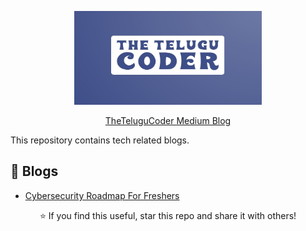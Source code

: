 <p align="center">
  <img src="images/thetelugucoder.JPG" width="300" height="150">
</p>

<p align="center">
  <a href="https://medium.com/@thetelugucoder41">TheTeluguCoder Medium Blog</a>
</p>

This repository contains tech related blogs.

## 📌 Blogs

- [Cybersecurity Roadmap For Freshers](https://medium.com/@thetelugucoder41/kickstarting-your-cybersecurity-career-why-you-should-learn-both-offensive-and-defensive-security-85a9d6a91806)




  
<p align="center">
  ⭐ If you find this useful, star this repo and share it with others!
</p>
